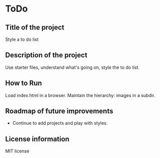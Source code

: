 # ToDo
 
## Title of the project
Style a to do list 

## Description of the project
Use starter files, understand what's going on, style the to do list.

## How to Run
Load index.html in a browser. Maintain the hierarchy: images in a subdir.

## Roadmap of future improvements
* Continue to add projects and play with styles.

## License information
MIT license
